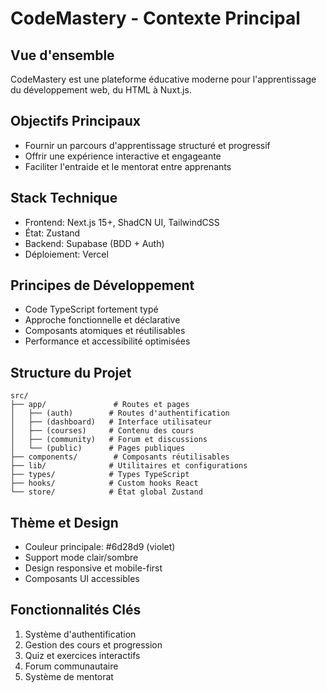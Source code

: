 # CodeMastery - Contexte Principal

## Vue d'ensemble

CodeMastery est une plateforme éducative moderne pour l'apprentissage du développement web, du HTML à Nuxt.js.

## Objectifs Principaux

- Fournir un parcours d'apprentissage structuré et progressif
- Offrir une expérience interactive et engageante
- Faciliter l'entraide et le mentorat entre apprenants

## Stack Technique

- Frontend: Next.js 15+, ShadCN UI, TailwindCSS
- État: Zustand
- Backend: Supabase (BDD + Auth)
- Déploiement: Vercel

## Principes de Développement

- Code TypeScript fortement typé
- Approche fonctionnelle et déclarative
- Composants atomiques et réutilisables
- Performance et accessibilité optimisées

## Structure du Projet

```
src/
├── app/               # Routes et pages
│   ├── (auth)        # Routes d'authentification
│   ├── (dashboard)   # Interface utilisateur
│   ├── (courses)     # Contenu des cours
│   ├── (community)   # Forum et discussions
│   └── (public)      # Pages publiques
├── components/        # Composants réutilisables
├── lib/              # Utilitaires et configurations
├── types/            # Types TypeScript
├── hooks/            # Custom hooks React
└── store/            # État global Zustand
```

## Thème et Design

- Couleur principale: #6d28d9 (violet)
- Support mode clair/sombre
- Design responsive et mobile-first
- Composants UI accessibles

## Fonctionnalités Clés

1. Système d'authentification
2. Gestion des cours et progression
3. Quiz et exercices interactifs
4. Forum communautaire
5. Système de mentorat
